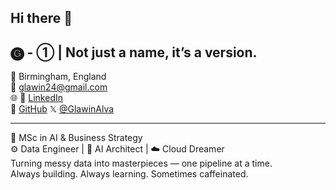 ## Hi there 👋

## 🅖 - ① | Not just a name, it’s a version.  

📍 Birmingham, England  
📧 glawin24@gmail.com  
🌐 
🔗 [LinkedIn](https://linkedin.com/in/glawin-alva-gg)  
🐙 [GitHub](https://github.com/GlawinAlva24)
𝕏 [@GlawinAlva](https://x.com/GlawinAlva)

---

🧠 MSc in AI & Business Strategy  
⚙️ Data Engineer | 🤖 AI Architect | ☁️ Cloud Dreamer  
Turning messy data into masterpieces — one pipeline at a time.  
Always building. Always learning. Sometimes caffeinated.


